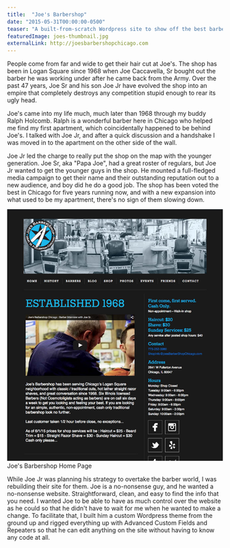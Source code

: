 ```yaml
---
title:  "Joe's Barbershop"
date: "2015-05-31T00:00:00-0500"
teaser: "A built-from-scratch Wordpress site to show off the best barbershop in the Midwest"
featuredImage: joes-thumbnail.jpg
externalLink: http://joesbarbershopchicago.com
---
```


People come from far and wide to get their hair cut at Joe's. The shop has been in Logan Square since 1968 when Joe Caccavella, Sr bought out the barber he was working under after he came back from the Army. Over the past 47 years, Joe Sr and his son Joe Jr have evolved the shop into an empire that completely destroys any competition stupid enough to rear its ugly head.

Joe's came into my life much, much later than 1968 through my buddy Ralph Holcomb. Ralph is a wonderful barber here in Chicago who helped me find my first apartment, which coincidentally happened to be behind Joe's. I talked with Joe Jr, and after a quick discussion and a handshake I was moved in to the apartment on the other side of the wall.

Joe Jr led the charge to really put the shop on the map with the younger generation. Joe Sr, aka "Papa Joe", had a great roster of regulars, but Joe Jr wanted to get the younger guys in the shop. He mounted a full-fledged media campaign to get their name and their outstanding reputation out to a new audience, and boy did he do a good job. The shop has been voted the best in Chicago for five years running now, and with a new expansion into what used to be my apartment, there's no sign of them slowing down.

<div class="image-container large-image">
  <img src="./joes-home.jpg" alt="Joe's Barbershop Home Page" />
  <a class="image-caption">Joe's Barbershop Home Page</a>
</div>

While Joe Jr was planning his strategy to overtake the barber world, I was rebuilding their site for them. Joe is a no-nonsense guy, and he wanted a no-nonsense website. Straightforward, clean, and easy to find the info that you need. I wanted Joe to be able to have as much control over the website as he could so that he didn't have to wait for me when he wanted to make a change. To facilitate that, I built him a custom Wordpress theme from the ground up and rigged everything up with Advanced Custom Fields and Repeaters so that he can edit anything on the site without having to know any code at all.
